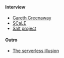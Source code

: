 #### Interview

- [Gareth Greenaway](https://www.linkedin.com/in/garethgreenaway/)
- [SCaLE](https://socallinuxexpo.org)
- [Salt project](https://saltproject.io/)

#### Outro

- [The serverless illusion](https://architectelevator.com/cloud/serverless-illusion/)
